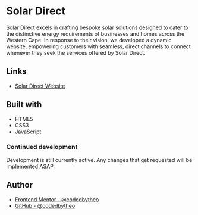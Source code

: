 # Solar Direct

Solar Direct excels in crafting bespoke solar solutions designed to cater to the distinctive energy requirements of businesses and homes across the Western Cape. In response to their vision, we developed a dynamic website, empowering customers with seamless, direct channels to connect whenever they seek the services offered by Solar Direct.

## Links

-   [Solar Direct Website](https://solar-direct.co.za/)

## Built with

-   HTML5
-   CSS3
-   JavaScript

### Continued development

Development is still currently active. Any changes that get requested will be implemented ASAP.

## Author

-   [Frontend Mentor - @codedbytheo](https://www.frontendmentor.io/profile/codedbytheo)
-   [GitHub - @codedbytheo](https://github.com/codedbytheo)
